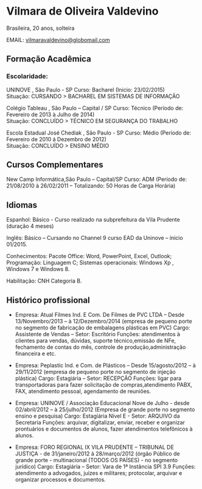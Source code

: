 # Vilmara de Oliveira Valdevino

Brasileira, 20 anos, solteira

EMAIL: vilmaravaldevino@globomail.com


## Formação Acadêmica

### Escolaridade:

UNINOVE , São Paulo - SP
Curso: Bacharel (Inicio: 23/02/2015)  
Situação: CURSANDO > BACHAREL EM SISTEMAS DE INFORMAÇÃO

Colégio Tableau , São Paulo – Capital / SP
Curso: Técnico (Período de: Fevereiro de 2013 à Julho de 2014)  
Situação: CONCLUÍDO > TÉCNICO EM SEGURANÇA DO TRABALHO

Escola Estadual José Chediak , São Paulo - SP
Curso: Médio (Período de: Fevereiro de 2010 á Dezembro de 2012)  
Situação: CONCLUÍDO > ENSINO MÉDIO

## Cursos Complementares

New Camp Informática,São Paulo – Capital/SP
Curso: ADM (Período de: 21/08/2010 à 26/02/2011 – Totalizando: 50 Horas de Carga Horária)



## Idiomas

Espanhol: Básico - Curso realizado na subprefeitura da Vila Prudente (duração 4 meses)

Inglês: Básico – Cursando no Channel 9 curso EAD da Uninove – ínicio 01/2015.


Conhecimentos: Pacote Office: Word, PowerPoint, Excel, Outlook; Programação: Linguagem C; Sistemas operacionais: Windows Xp , Windows 7 e Windows 8.

Habilitação: CNH Categoria B.



## Histórico profissional

* Empresa: Atual Filmes Ind. E Com. De Filmes de PVC LTDA – Desde 13/Novembro/2013 – à 12/Dezembro/2014 (empresa de pequeno porte no segmento de fabricação de embalagens plásticas em PVC)
Cargo: Assistente de Vendas – Setor: Escritório
Funções: atendimentos à clientes para vendas, dúvidas, suporte técnico,emissão de NFe, fechamento de contas do mês, controle de produção,administração financeira e etc.

* Empresa: Peplastic Ind. e Com. de Plásticos – Desde 15/agosto/2012 – à 29/11/2012 (empresa de pequeno porte no segmento de injeção plástica)
Cargo: Estagiária – Setor: RECEPÇÃO
Funções: ligar para transportadoras para fazer solicitação de compras,atendimento PABX, FAX, atendimento pessoal, agendamento de reuniões.

* Empresa: UNINOVE / Associação Educacional Nove de Julho - desde 02/abril/2012 – à 25/julho/2012 (Empresa de grande porte no segmento ensino e pesquisa)
Cargo: Estagiária Nível E - Setor: ARQUIVO da Secretaria
Funções: arquivar, digitalizar, enviar, receber e organizar prontuários e documentos de alunos, fazer atendimentos telefônicos à alunos.

* Empresa: FORO REGIONAL IX VILA PRUDENTE – TRIBUNAL DE JUSTIÇA - de 31/janeiro/2012 à 28/março/2012 (órgão Público de grande porte - multinacional (TODOS OS PAÍSES) - no segmento jurídico)
Cargo: Estagiária – Setor: Vara de 1ª Instância SPI 3.9
Funções: atendimento a advogados, juízes e militares; protocolar, arquivar e organizar processos e documentos.
